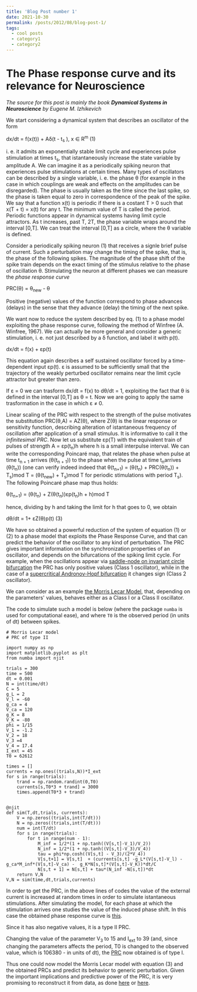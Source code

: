 ```yaml
---
title: 'Blog Post number 1'
date: 2021-10-30
permalink: /posts/2012/08/blog-post-1/
tags:
  - cool posts
  - category1
  - category2
---
```


The Phase response curve and its relevance for Neuroscience
==============================

*The source for this post is mainly the book **Dynamical Systems in Neuroscience** by Eugene M. Izhikevich*

We start considering  a dynamical system that describes an oscillator of the form 

dx/dt = f(x(t)) + A&delta;(t - t<sub>s</sub> ), x ∈ R<sup>m</sup>  (1)

i. e. it admits an exponentially stable limit cycle and experiences pulse stimulation at times t<sub>s</sub>, that istantaneously increase the state variable by amplitude A. We can imagine it as a periodically spiking neuron that experiences pulse stimulations at certain times.
Many types of oscillators can be described by a single variable, i. e. the phase &theta; (for example in the case in which couplings are weak and effects on the amplitudes can be disregarded). The phase is usually taken as the time since the last spike, so the phase is taken equal to zero in correspondence of the peak of the spike.
We say that a function x(t) is periodic if there is a costant T > 0 such that x(T + t) = x(t) for any t. The minimum value of T is called the period. Periodic functions appear in dynamical systems having limit cycle attractors. As t increases, past T, 2T, the phase variable wraps around the interval \[0,T\]. We can treat the interval \[0,T\] as a circle, where the &theta; variable is defined.

Consider a periodically spiking neuron (1) that receives a signle brief pulse of current. Such a perturbation may change the timing of the spike, that is, the phase of the following spikes. The magnitude of the phase shift of the spike train depends on the exact timing of the stimulus relative to the phase of oscillation &theta;. Stimulating the neuron at different phases we can measure the *phase response curve*

PRC(&theta;) = &theta;<sub>new</sub> - &theta;

Positive (negative) values of the function correspond to phase advances (delays) in the sense that they advance (delay) the timing of the next spike.

We want now to reduce the system described by eq. (1) to a phase model exploiting the phase response curve, following the method of Winfree (A. Winfree, 1967). 
We can actually be more general and consider a generic stimulation, i. e. not just described by a &delta; function, and label it with p(t).

dx/dt = f(x) + &epsilon;p(t)

This equation again describes a self sustained oscillator forced by a time-dependent input &epsilon;p(t). &epsilon; is assumed to be sufficiently small that the trajectory of the weakly perturbed oscillator remains near the limit cycle attractor but greater than zero. 

If &epsilon; = 0 we can trasform dx/dt  = f(x) to d&theta;/dt = 1, exploiting the fact that &theta; is defined in the interval \[0,T\] as &theta; = t.
Now we are going to apply the same trasformation in the case in which &epsilon; ≠ 0.

Linear scaling of the PRC with respect to the strength of the pulse motivates the substitution PRC(&theta;,A) = AZ(&theta;), where Z(&theta;) is the linear response or sensitivity function, describing alteration of istantaneous frequency of oscillation after application of a small stimulus. It is informative to call it the *infinitesimal PRC*.
Now let us substitute &epsilon;p(T) with the equivalent train of pulses of strength A = &epsilon;p(t<sub>n</sub>)h where h is a small interpulse interval.
We can write the corresponding Poincaré map, that relates the phase when pulse at time t<sub>n + 1</sub> arrives (&theta;(t<sub>n + 1</sub>)) to the phase when the pulse at time t<sub>n</sub>arrives (&theta;(t<sub>n</sub>)) (one can verify indeed indeed that &theta;(t<sub>n+1</sub>) = (&theta;(t<sub>n</sub>) + PRC(&theta;(t<sub>n</sub>)) + T<sub>s</sub>)mod T  = (&theta;(t<sub>new</sub>) + T<sub>s</sub>)mod T for periodic stimulations with period T<sub>s</sub>). The following Poincaré phase map thus holds:

&theta;(t<sub>n+1</sub>) = (&theta;(t<sub>n</sub>) + Z(&theta;(t<sub>n</sub>))&epsilon;p(t<sub>n</sub>)h + h)mod T 

hence, dividing by h and taking the limit for h that goes to 0, we obtain

d&theta;/dt = 1+ &epsilon;Z(&theta;)p(t) (3)

We have so obtained a powerful reduction of the system of equation (1) or (2) to a phase model that exploits the Phase Response Curve, and that can predict the behavior of the oscillator to any kind of perturbation.
The PRC gives important information on the synchronization properties of an oscillator, and depends on the bifurcations of the spiking limit cycle.
For example, when the oscillations appear via [saddle-node on invariant circle bifurcation](http://www.scholarpedia.org/article/Saddle-node_bifurcation) the PRC has only positive values (Class 1 oscillator), while in the case of a [supercritical Andronov-Hopf bifurcation](http://www.scholarpedia.org/article/Andronov-Hopf_bifurcation) it changes sign (Class 2 oscillator).

We can consider as an example [the Morris Lecar Model](http://www.scholarpedia.org/article/Morris-Lecar_model), that, depending on the parameters' values, behaves either as a Class I or a Class II oscillator.

The code to simulate such a model is below (where the package ```numba``` is used for computational ease), and where ```T0``` is the observed period (in units of dt) between spikes.

```
# Morris Lecar model
# PRC of type II

import numpy as np
import matplotlib.pyplot as plt
from numba import njit

trials = 300
time = 500
dt = 0.001
N = int(time/dt)
C = 5
g_L = 2
V_l = -60
g_ca = 4
V_ca = 120
g_K = 8
V_K = -80 
phi = 1/15
V_1 = -1.2
V_2 = 18 
V_3 =4
V_4 = 17.4
I_ext = 45
T0 = 62612

times = []
currents = np.ones((trials,N))*I_ext
for s in range(trials):
    trand = np.random.randint(0,T0)
    currents[s,T0*3 + trand] = 3000
    times.append(T0*3 + trand)


@njit
def sim(T,dt,trials, currents):
    V = np.zeros((trials,int(T/dt)))
    N = np.zeros((trials,int(T/dt)))
    num = int(T/dt)
    for s in range(trials):
        for t in range(num - 1):
            M_inf = 1/2*(1 + np.tanh((V[s,t]-V_1)/V_2))
            N_inf = 1/2*(1 + np.tanh((V[s,t]-V_3)/V_4))
            tau = phi*np.cosh((V[s,t] - V_3)/(2*V_4))
            V[s,t+1] = V[s,t]  + (currents[s,t] -g_L*(V[s,t]-V_l) - g_ca*M_inf*(V[s,t]-V_ca) -  g_K*N[s,t]*(V[s,t]-V_K))*dt/C
            N[s,t + 1] = N[s,t] + tau*(N_inf -N[s,t])*dt
    return V,N
V,N = sim(time,dt,trials,currents)
```
In order to get the PRC, in the above lines of codes the value of the external current is increased at random times in order to simulate istantaneous stimulations. After simulating the model, for each phase at which the stimulation arrives one studies the value of the induced phase shift. In this case the obtained phase response curve is [this](https://raw.githubusercontent.com/benedetta-mariani/benedetta-mariani.github.io/master/images/PRCtypeII.png).

Since it has also negative values, it is a type II PRC.

Changing the value of the parameter V<sub>3</sub> to 15 and I<sub>ext</sub> to 39 (and, since changing the parameters affects the period, T0 is changed to the observed value, which is 106380 -  in units of dt), the [PRC](https://raw.githubusercontent.com/benedetta-mariani/benedetta-mariani.github.io/master/images/PRCtypeI.png) now obtained is of type I.

Thus one could now model the Morris Lecar model with equation (3) and the obtained PRCs and predict its behavior to generic perturbation. Given the important implications and predictive power of the PRC, it is very promising to reconstruct it from data, as done [here](https://journals.aps.org/pre/abstract/10.1103/PhysRevE.76.061912) or [here](https://journals.aps.org/prl/abstract/10.1103/PhysRevLett.94.158101).
